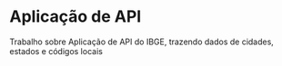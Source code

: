 # Aplicação de API
Trabalho sobre Aplicação de API do IBGE, trazendo dados de cidades, estados e códigos locais
